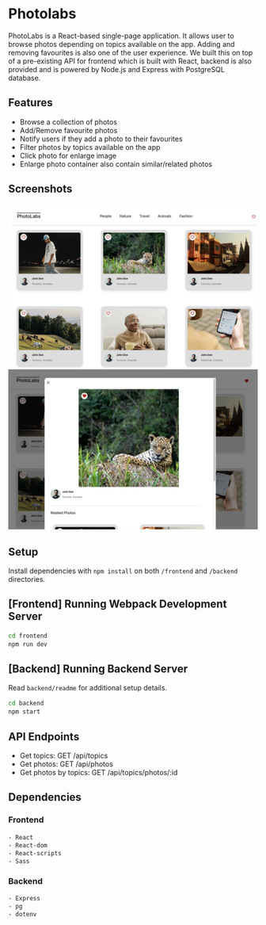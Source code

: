 # Photolabs

PhotoLabs is a React-based single-page application. It allows user to browse photos depending on topics available on the app. Adding and removing favourites is also one of the user experience. We built this on top of a pre-existing API for frontend which is built with React, backend is also provided and is powered by Node.js and Express with PostgreSQL database.

## Features

- Browse a collection of photos
- Add/Remove favourite photos
- Notify users if they add a photo to their favourites
- Filter photos by topics available on the app
- Click photo for enlarge image
- Enlarge photo container also contain similar/related photos

## Screenshots
!["Photolabs Home page"](https://github.com/Kalaybot/photolabs-starter/blob/main/appScreenshot/homePage.png)
!["Photolabs Modal window"](https://github.com/Kalaybot/photolabs-starter/blob/main/appScreenshot/modal.png)

## Setup

Install dependencies with `npm install` on both `/frontend` and `/backend` directories.

## [Frontend] Running Webpack Development Server

```sh
cd frontend
npm run dev
```
## [Backend] Running Backend Server

Read `backend/readme` for additional setup details.

```sh
cd backend
npm start
```

## API Endpoints

- Get topics: GET /api/topics
- Get photos: GET /api/photos
- Get photos by topics: GET /api/topics/photos/:id

## Dependencies
  ### Frontend
    - React
    - React-dom
    - React-scripts
    - Sass
  ### Backend
    - Express
    - pg
    - dotenv
